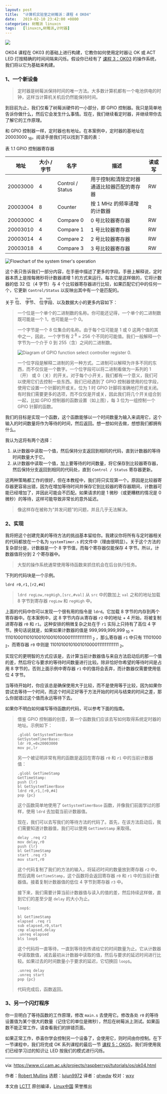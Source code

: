 ```yaml
---
layout: post
title:	"计算机实验室之树莓派：课程 4 OK04"
date:	2019-02-10 23:42:00 +0800 
categories:	树莓派 linuxcn 
tags:	[linuxcn,树莓派,计时器]
---
```



![](/Asserts/Images/album/201902/10/234202zj838rljquf9zy52.jpg)


OK04 课程在 OK03 的基础上进行构建，它教你如何使用定时器让 OK 或 ACT LED 灯按精确的时间间隔来闪烁。假设你已经有了 [课程 3：OK03](/article-10519-1.html) 的操作系统，我们将以它为基础来构建。


### 1、一个新设备



> 
> 定时器是树莓派保持时间的唯一方法。大多数计算机都有一个电池供电的时钟，这样当计算机关机后仍然能保持时间。
> 
> 
> 


到目前为止，我们仅看了树莓派硬件的一小部分，即 GPIO 控制器。我只是简单地告诉你做什么，然后它会发生什么事情。现在，我们继续看定时器，并继续带你去了解它的工作原理。


和 GPIO 控制器一样，定时器也有地址。在本案例中，定时器的基地址在 20003000<sub> 16</sub>。阅读手册我们可以找到下面的表：


表 1.1 GPIO 控制器寄存器




| 地址 | 大小 / 字节 | 名字 | 描述 | 读或写 |
| --- | --- | --- | --- | --- |
| 20003000 | 4 | Control / Status | 用于控制和清除定时器通道比较器匹配的寄存器 | RW |
| 20003004 | 8 | Counter | 按 1 MHz 的频率递增的计数器 | R |
| 2000300C | 4 | Compare 0 | 0 号比较器寄存器 | RW |
| 20003010 | 4 | Compare 1 | 1 号比较器寄存器 | RW |
| 20003014 | 4 | Compare 2 | 2 号比较器寄存器 | RW |
| 20003018 | 4 | Compare 3 | 3 号比较器寄存器 | RW |


![Flowchart of the system timer's operation](/Asserts/Images/album/201902/10/234424z0ded7vccy4zz8y2.png)


这个表只告诉我们一部分内容，在手册中描述了更多的字段。手册上解释说，定时器本质上是按每微秒将计数器递增 1 的方式来运行。每次它是这样做的，它将计数器的低 32 位（4 字节）与 4 个比较器寄存器进行比较，如果匹配它们中的任何一个，它更新 `Control/Status` 以反映出其中有一个是匹配的。


关于<ruby> 位 <rt>  bit </rt></ruby>、<ruby> 字节 <rt>  byte </rt></ruby>、<ruby> 位字段 <rt>  bit field </rt></ruby>、以及数据大小的更多内容如下：



> 
> 一个位是一个单个的二进制数的名称。你可能还记得，一个单个的二进制数既可能是一个 1，也可能是一个 0。
> 
> 
> 一个字节是一个 8 位集合的名称。由于每个位可能是 1 或 0 这两个值的其中之一，因此，一个字节有 2<sup> 8</sup> = 256 个不同的可能值。我们一般解释一个字节为一个介于 0 到 255（含）之间的二进制数。
> 
> 
> ![Diagram of GPIO function select controller register 0.](/Asserts/Images/album/201902/10/234240m932lb2ajbbgb8zj.png)
> 
> 
> 一个位字段是解释二进制的另一种方式。二进制可以解释为许多不同的东西，而不仅仅是一个数字。一个位字段可以将二进制看做为一系列的 1（开） 或 0（关）的开关。对于每个小开关，我们都有一个意义，我们可以使用它们去控制一些东西。我们已经遇到了 GPIO 控制器使用的位字段，使用它设置一个针脚的开或关。位为 1 时 GPIO 针脚将准确地打开或关闭。有时我们需要更多的选项，而不仅仅是开或关，因此我们将几个开关组合到一起，比如 GPIO 控制器的函数设置（如上图），每 3 位为一组控制一个 GPIO 针脚的函数。
> 
> 
> 


我们的目标是实现一个函数，这个函数能够以一个时间数量为输入来调用它，这个输入的时间数量将作为等待的时间，然后返回。想一想如何去做，想想我们都拥有什么。


我认为这将有两个选择：


1. 从计数器中读取一个值，然后保持分支返回到相同的代码，直到计数器的等待时间数量大于它。
2. 从计数器中读取一个值，加上要等待的时间数量，将它保存到比较器寄存器，然后保持分支返回到相同的代码处，直到 `Control / Status` 寄存器更新。


这两种策略都工作的很好，但在本教程中，我们将只实现第一个。原因是比较器寄存器更容易出错，因为在增加等待时间并保存它到比较器的寄存器期间，计数器可能已经增加了，并因此可能会不匹配。如果请求的是 1 微秒（或更糟糕的情况是 0 微秒）的等待，这样可能导致非常长的意外延迟。



> 
> 像这样存在被称为“并发问题”的问题，并且几乎无法解决。
> 
> 
> 


### 2、实现


我将把这个创建完美的等待方法的挑战基本留给你。我建议你将所有与定时器相关的代码都放在一个名为 `systemTimer.s` 的文件中（理由很明显）。关于这个方法的复杂部分是，计数器是一个 8 字节值，而每个寄存器仅能保存 4 字节。所以，计数器值将分到 2 个寄存器中。



> 
> 大型的操作系统通常使用等待函数来抓住机会在后台执行任务。
> 
> 
> 


下列的代码块是一个示例。



```
ldrd r0,r1,[r2,#4]
```


> 
> `ldrd regLow,regHigh,[src,#val]` 从 `src` 中的数加上 `val` 之和的地址加载 8 字节到寄存器 `regLow` 和 `regHigh` 中。
> 
> 
> 


上面的代码中你可以发现一个很有用的指令是 `ldrd`。它加载 8 字节的内存到两个寄存器中。在本案例中，这 8 字节内存从寄存器 `r2` 中的地址 + 4 开始，将被复制进寄存器 `r0` 和 `r1`。这种安排的稍微复杂之处在于 `r1` 实际上只持有了高位 4 字节。换句话说就是，如果如果计数器的值是 999,999,999,999<sub> 10</sub> = 1110100011010100101001010000111111111111<sub> 2</sub> ，那么寄存器 `r1` 中只有 11101000<sub> 2</sub>，而寄存器 `r0` 中则是 11010100101001010000111111111111<sub> 2</sub>。


实现它的更明智的方式应该是，去计算当前计数器值与来自方法启动后的那一个值的差，然后将它与要求的等待时间数量进行比较。除非恰好你希望的等待时间是占用 8 字节的，否则上面示例中寄存器 `r1` 中的值将会丢弃，而计数器仅需要使用低位 4 字节。


当等待开始时，你应该总是确保使用大于比较，而不是使用等于比较，因为如果你尝试去等待一个时间，而这个时间正好等于方法开始的时间与结束的时间之差，那么你就错过这个值而永远等待下去。


如果你不明白如何编写等待函数的代码，可以参考下面的指南。



> 
> 借鉴 GPIO 控制器的创意，第一个函数我们应该去写如何取得系统定时器的地址。示例如下：
> 
> 
> 
> ```
> .globl GetSystemTimerBase
> GetSystemTimerBase:
> ldr r0,=0x20003000
> mov pc,lr
> ```
> 
> 另一个被证明非常有用的函数是返回在寄存器 `r0` 和 `r1` 中的当前计数器值：
> 
> 
> 
> ```
> .globl GetTimeStamp
> GetTimeStamp:
> push {lr}
> bl GetSystemTimerBase
> ldrd r0,r1,[r0,#4]
> pop {pc}
> ```
> 
> 这个函数简单地使用了 `GetSystemTimerBase` 函数，并像我们前面学过的那样，使用 `ldrd` 去加载当前计数器值。
> 
> 
> 现在，我们可以去写我们的等待方法的代码了。首先，在该方法启动后，我们需要知道计数器值，我们可以使用 `GetTimeStamp` 来取得。
> 
> 
> 
> ```
> delay .req r2
> mov delay,r0
> push {lr}
> bl GetTimeStamp
> start .req r3
> mov start,r0
> ```
> 
> 这个代码复制了我们的方法的输入，将延迟时间的数量放到寄存器 `r2` 中，然后调用 `GetTimeStamp`，这个函数将会返回寄存器 `r0` 和 `r1` 中的当前计数器值。接着复制计数器值的低位 4 字节到寄存器 `r3` 中。
> 
> 
> 接下来，我们需要计算当前计数器值与读入的值的差，然后持续这样做，直到它们的差至少是 `delay` 的大小为止。
> 
> 
> 
> ```
> loop$:
> 
> bl GetTimeStamp
> elapsed .req r1
> sub elapsed,r0,start
> cmp elapsed,delay
> .unreq elapsed
> bls loop$
> ```
> 
> 这个代码将一直等待，一直到等待到传递给它的时间数量为止。它从计数器中读取数值，减去最初从计数器中读取的值，然后与要求的延迟时间进行比较。如果过去的时间数量小于要求的延迟，它切换回 `loop$`。
> 
> 
> 
> ```
> .unreq delay
> .unreq start
> pop {pc}
> ```
> 
> 代码完成后，函数返回。
> 
> 
> 


### 3、另一个闪灯程序


你一旦明白了等待函数的工作原理，修改 `main.s` 去使用它。修改各处 `r0` 的等待设置值为某个很大的数量（记住它的单位是微秒），然后在树莓派上测试。如果函数不能正常工作，请查看我们的排错页面。


如果正常工作，恭喜你学会控制另一个设备了，会使用它，则时间由你控制。在下一节课程中，我们将完成 OK 系列课程的最后一节 [课程 5：OK05](https://www.cl.cam.ac.uk/projects/raspberrypi/tutorials/os/ok05.html)，我们将使用我们已经学习过的知识让 LED 按我们的模式进行闪烁。




---


via: <https://www.cl.cam.ac.uk/projects/raspberrypi/tutorials/os/ok04.html>


作者：[Robert Mullins](http://www.cl.cam.ac.uk/%7Erdm34) 选题：[lujun9972](https://github.com/lujun9972) 译者：[qhwdw](https://github.com/qhwdw) 校对：[wxy](https://github.com/wxy)


本文由 [LCTT](https://github.com/LCTT/TranslateProject) 原创编译，[Linux中国](https://linux.cn/) 荣誉推出
